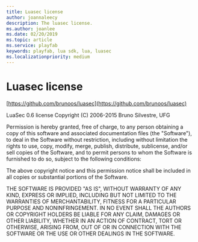 ```yaml
---
title: Luasec license
author: joannaleecy
description: The luasec license.
ms.author: joanlee
ms.date: 02/20/2019
ms.topic: article
ms.service: playfab
keywords: playfab, lua sdk, lua, luasec
ms.localizationpriority: medium
---
```


# Luasec license

[https://github.com/brunoos/luasec](https://github.com/brunoos/luasec)

LuaSec 0.6 license
Copyright (C) 2006-2015 Bruno Silvestre, UFG

Permission is hereby granted, free  of charge, to any person obtaining
a  copy  of this  software  and  associated  documentation files  (the
"Software"), to  deal in  the Software without  restriction, including
without limitation  the rights to  use, copy, modify,  merge, publish,
distribute,  sublicense, and/or sell  copies of  the Software,  and to
permit persons to whom the Software  is furnished to do so, subject to
the following conditions:

The  above  copyright  notice  and  this permission  notice  shall  be
included in all copies or substantial portions of the Software.

THE  SOFTWARE IS  PROVIDED  "AS  IS", WITHOUT  WARRANTY  OF ANY  KIND,
EXPRESS OR  IMPLIED, INCLUDING  BUT NOT LIMITED  TO THE  WARRANTIES OF
MERCHANTABILITY,    FITNESS    FOR    A   PARTICULAR    PURPOSE    AND
NONINFRINGEMENT. IN NO EVENT SHALL THE AUTHORS OR COPYRIGHT HOLDERS BE
LIABLE FOR ANY CLAIM, DAMAGES OR OTHER LIABILITY, WHETHER IN AN ACTION
OF CONTRACT, TORT OR OTHERWISE,  ARISING FROM, OUT OF OR IN CONNECTION
WITH THE SOFTWARE OR THE USE OR OTHER DEALINGS IN THE SOFTWARE.